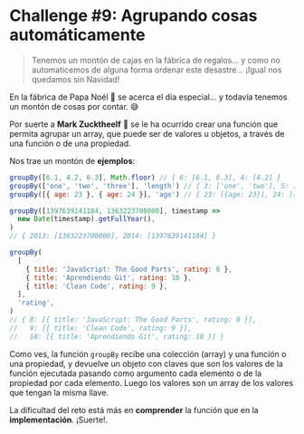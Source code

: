 # Challenge #9: Agrupando cosas automáticamente

> Tenemos un montón de cajas en la fábrica de regalos... y como no automaticemos de alguna forma ordenar este desastre... ¡Igual nos quedamos sin Navidad!

En la fábrica de Papa Noél 🎅 se acerca el día especial... y todavía tenemos un montón de cosas por contar. 😅

Por suerte a **Mark Zucktheelf** 🧝 se le ha ocurrido crear una función que permita agrupar un array, que puede ser de valores u objetos, a través de una función o de una propiedad.

Nos trae un montón de **ejemplos**:

```js
groupBy([6.1, 4.2, 6.3], Math.floor) // { 6: [6.1, 6.3], 4: [4.2] }
groupBy(['one', 'two', 'three'], 'length') // { 3: ['one', 'two'], 5: ['three'] }
groupBy([{ age: 23 }, { age: 24 }], 'age') // { 23: [{age: 23}], 24: [{age: 24}] }

groupBy([1397639141184, 1363223700000], timestamp =>
  new Date(timestamp).getFullYear(),
)
// { 2013: [1363223700000], 2014: [1397639141184] }

groupBy(
  [
    { title: 'JavaScript: The Good Parts', rating: 8 },
    { title: 'Aprendiendo Git', rating: 10 },
    { title: 'Clean Code', rating: 9 },
  ],
  'rating',
)
// { 8: [{ title: 'JavaScript: The Good Parts', rating: 8 }],
//   9: [{ title: 'Clean Code', rating: 9 }],
//   10: [{ title: 'Aprendiendo Git', rating: 10 }] }
```

Como ves, la función `groupBy` recibe una colección (array) y una función o una propiedad, y devuelve un objeto con claves que son los valores de la función ejecutada pasando como argumento cada elemento o de la propiedad por cada elemento. Luego los valores son un array de los valores que tengan la misma llave.

La dificultad del reto está más en **comprender** la función que en la **implementación**. ¡Suerte!.
